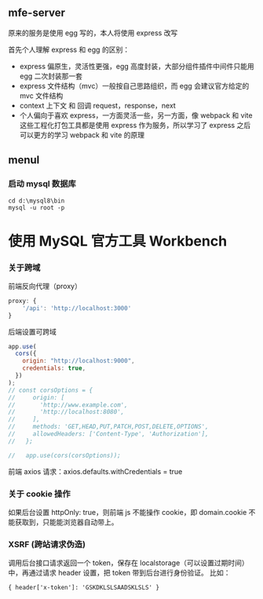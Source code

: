 ## mfe-server

原来的服务是使用 egg 写的，本人将使用 express 改写

首先个人理解 express 和 egg 的区别：

- express 偏原生，灵活性更强，egg 高度封装，大部分组件插件中间件只能用 egg 二次封装那一套
- express 文件结构（mvc）一般按自己思路组织，而 egg 会建议官方给定的 mvc 文件结构
- context 上下文 和 回调 request，response，next
- 个人偏向于喜欢 express，一方面灵活一些，另一方面，像 webpack 和 vite 这些工程化打包工具都是使用 express 作为服务，所以学习了 express 之后可以更方的学习 webpack 和 vite 的原理

## menul

### 启动 mysql 数据库

```
cd d:\mysql8\bin
mysql -u root -p
```

# 使用 MySQL 官方工具 Workbench

### 关于跨域

前端反向代理（proxy）

```js
proxy: {
    '/api': 'http://localhost:3000'
}
```

后端设置可跨域

```js
app.use(
  cors({
    origin: "http://localhost:9000",
    credentials: true,
  })
);
// const corsOptions = {
//     origin: [
//       'http://www.example.com',
//       'http://localhost:8080',
//     ],
//     methods: 'GET,HEAD,PUT,PATCH,POST,DELETE,OPTIONS',
//     allowedHeaders: ['Content-Type', 'Authorization'],
//   };

//   app.use(cors(corsOptions));
```

前端 axios 请求：axios.defaults.withCredentials = true

### 关于 cookie 操作

如果后台设置 httpOnly: true，则前端 js 不能操作 cookie，即 domain.cookie 不能获取到，只能能浏览器自动带上。

### XSRF (跨站请求伪造)

调用后台接口请求返回一个 token，保存在 localstorage（可以设置过期时间）中，再通过请求 header 设置，把 token 带到后台进行身份验证。
比如：

```
{ header['x-token']: 'GSKDKLSLSAADSKLSLS' }
```
